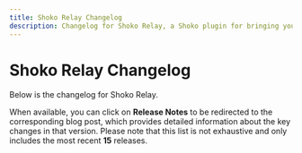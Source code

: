 ```yaml
---
title: Shoko Relay Changelog
description: Changelog for Shoko Relay, a Shoko plugin for bringing your anime collection to Plex.
---
```


# Shoko Relay Changelog

Below is the changelog for Shoko Relay.

When available, you can click on **Release Notes** to be redirected to the
corresponding blog post, which provides detailed information about the key changes in that version. Please note that
this list is not exhaustive and only includes the most recent **15** releases.

<Changelog filename="shokoRelay" />

